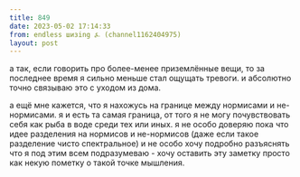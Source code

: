 ```yaml
---
title: 849
date: 2023-05-02 17:14:33
from: endless шизing ⍼ (channel1162404975)
layout: post
---
```


а так, если говорить про более-менее приземлённые вещи, то за последнее время я сильно меньше стал ощущать тревоги. и абсолютно точно связываю это с уходом из дома. 

а ещё мне кажется, что я нахожусь на границе между нормисами и не-нормисами. я и есть та самая граница, от того я не могу почувствовать себя как рыба в воде среди тех или иных.
я не особо доверяю пока что идее разделения на нормисов и не-нормисов (даже если такое разделение чисто спектральное) и не особо хочу подробно разъяснять что я под этим всем подразумеваю - хочу оставить эту заметку просто как некую пометку о такой точке мышления.
